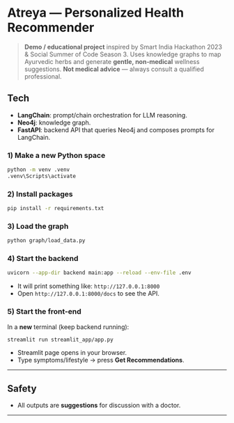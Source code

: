 # Atreya — Personalized Health Recommender

> **Demo / educational project** inspired by Smart India Hackathon 2023 & Social Summer of Code Season 3.
> Uses knowledge graphs to map Ayurvedic herbs and generate **gentle, non‑medical** wellness suggestions.
> **Not medical advice** — always consult a qualified professional.

## Tech
- **LangChain**: prompt/chain orchestration for LLM reasoning.
- **Neo4j**: knowledge graph.
- **FastAPI**: backend API that queries Neo4j and composes prompts for LangChain.


### 1) Make a new Python space
```bash
python -m venv .venv
.venv\Scripts\activate
```

### 2) Install packages
```bash
pip install -r requirements.txt
```

### 3) Load the graph
```bash
python graph/load_data.py
```
### 4) Start the backend
```bash
uvicorn --app-dir backend main:app --reload --env-file .env
```
- It will print something like: `http://127.0.0.1:8000`
- Open `http://127.0.0.1:8000/docs` to see the API.

### 5) Start the front-end
In a **new** terminal (keep backend running):
```bash
streamlit run streamlit_app/app.py
```
- Streamlit page opens in your browser.
- Type symptoms/lifestyle → press **Get Recommendations**.

---

## Safety
- All outputs are **suggestions** for discussion with a doctor.
---
